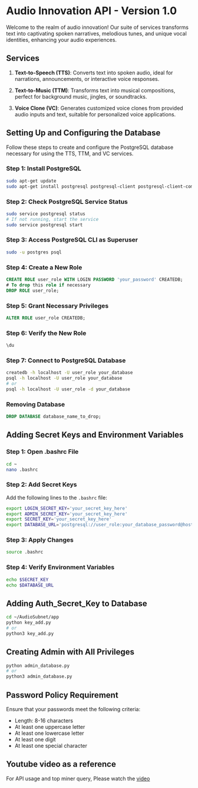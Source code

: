 
# Audio Innovation API - Version 1.0

Welcome to the realm of audio innovation! Our suite of services transforms text into captivating spoken narratives, melodious tunes, and unique vocal identities, enhancing your audio experiences.

## Services

1. **Text-to-Speech (TTS)**: Converts text into spoken audio, ideal for narrations, announcements, or interactive voice responses.

2. **Text-to-Music (TTM)**: Transforms text into musical compositions, perfect for background music, jingles, or soundtracks.

3. **Voice Clone (VC)**: Generates customized voice clones from provided audio inputs and text, suitable for personalized voice applications.

## Setting Up and Configuring the Database

Follow these steps to create and configure the PostgreSQL database necessary for using the TTS, TTM, and VC services.

### Step 1: Install PostgreSQL

```bash
sudo apt-get update
sudo apt-get install postgresql postgresql-client postgresql-client-common
```

### Step 2: Check PostgreSQL Service Status

```bash
sudo service postgresql status
# If not running, start the service
sudo service postgresql start
```

### Step 3: Access PostgreSQL CLI as Superuser

```bash
sudo -u postgres psql
```

### Step 4: Create a New Role

```sql
CREATE ROLE user_role WITH LOGIN PASSWORD 'your_password' CREATEDB;
# To drop this role if necessary
DROP ROLE user_role;
```

### Step 5: Grant Necessary Privileges

```sql
ALTER ROLE user_role CREATEDB;
```

### Step 6: Verify the New Role

```sql
\du
```

### Step 7: Connect to PostgreSQL Database

```bash
createdb -h localhost -U user_role your_database
psql -h localhost -U user_role your_database
# or
psql -h localhost -U user_role -d your_database
```

### Removing Database

```sql
DROP DATABASE database_name_to_drop;
```

## Adding Secret Keys and Environment Variables

### Step 1: Open .bashrc File

```bash
cd ~
nano .bashrc
```

### Step 2: Add Secret Keys

Add the following lines to the `.bashrc` file:

```bash
export LOGIN_SECRET_KEY='your_secret_key_here'
export ADMIN_SECRET_KEY='your_secret_key_here'
export SECRET_KEY='your_secret_key_here'
export DATABASE_URL='postgresql://user_role:your_database_password@host:port/database_name'
```

### Step 3: Apply Changes

```bash
source .bashrc
```

### Step 4: Verify Environment Variables

```bash
echo $SECRET_KEY
echo $DATABASE_URL
```

## Adding Auth_Secret_Key to Database

```bash
cd ~/AudioSubnet/app
python key_add.py
# or
python3 key_add.py
```

## Creating Admin with All Privileges

```bash
python admin_database.py
# or
python3 admin_database.py
```

## Password Policy Requirement

Ensure that your passwords meet the following criteria:
- Length: 8-16 characters
- At least one uppercase letter
- At least one lowercase letter
- At least one digit
- At least one special character


## Youtube video as a reference

For API usage and top miner query, Please watch the [video](https://www.youtube.com/watch?v=UaMXiyDkPbQ&ab_channel=BittAudio-BittensorSN16)